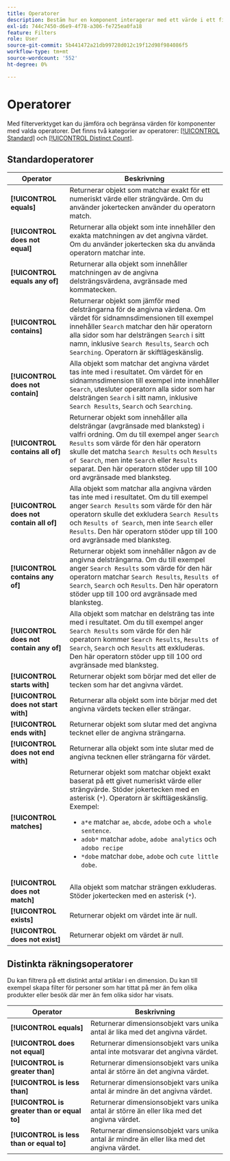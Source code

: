 ```yaml
---
title: Operatorer
description: Bestäm hur en komponent interagerar med ett värde i ett filter.
exl-id: 744c7450-d6e9-4f78-a306-fe725ea0fa18
feature: Filters
role: User
source-git-commit: 5b441472a21db99728d012c19f12d98f984086f5
workflow-type: tm+mt
source-wordcount: '552'
ht-degree: 0%

---
```


# Operatorer

Med filterverktyget kan du jämföra och begränsa värden för komponenter med valda operatorer. Det finns två kategorier av operatorer: [[!UICONTROL Standard]](#standard-operators) och [[!UICONTROL Distinct Count]](#distinct-count-operators).

## Standardoperatorer

| Operator | Beskrivning |
| --- | --- |
| **[!UICONTROL equals]** | Returnerar objekt som matchar exakt för ett numeriskt värde eller strängvärde. Om du använder jokertecken använder du operatorn match. |
| **[!UICONTROL does not equal]** | Returnerar alla objekt som inte innehåller den exakta matchningen av det angivna värdet.  Om du använder jokertecken ska du använda operatorn matchar inte. |
| **[!UICONTROL equals any of]** | Returnerar alla objekt som innehåller matchningen av de angivna delsträngsvärdena, avgränsade med kommatecken. |
| **[!UICONTROL contains]** | Returnerar objekt som jämför med delsträngarna för de angivna värdena. Om värdet för sidnamnsdimensionen till exempel innehåller `Search` matchar den här operatorn alla sidor som har delsträngen `Search` i sitt namn, inklusive `Search Results`, `Search` och `Searching`. Operatorn är skiftlägeskänslig. |
| **[!UICONTROL does not contain]** | Alla objekt som matchar det angivna värdet tas inte med i resultatet. Om värdet för en sidnamnsdimension till exempel inte innehåller `Search`, utesluter operatorn alla sidor som har delsträngen `Search` i sitt namn, inklusive `Search Results`, `Search` och `Searching`. |
| **[!UICONTROL contains all of]** | Returnerar objekt som innehåller alla delsträngar (avgränsade med blanksteg) i valfri ordning. Om du till exempel anger `Search Results` som värde för den här operatorn skulle det matcha `Search Results` och `Results of Search`, men inte `Search` eller `Results` separat. Den här operatorn stöder upp till 100 ord avgränsade med blanksteg. |
| **[!UICONTROL does not contain all of]** | Alla objekt som matchar alla angivna värden tas inte med i resultatet. Om du till exempel anger `Search Results` som värde för den här operatorn skulle det exkludera `Search Results` och `Results of Search`, men inte `Search` eller `Results`. Den här operatorn stöder upp till 100 ord avgränsade med blanksteg. |
| **[!UICONTROL contains any of]** | Returnerar objekt som innehåller någon av de angivna delsträngarna. Om du till exempel anger `Search Results` som värde för den här operatorn matchar `Search Results`, `Results of Search`, `Search` och `Results`. Den här operatorn stöder upp till 100 ord avgränsade med blanksteg. |
| **[!UICONTROL does not contain any of]** | Alla objekt som matchar en delsträng tas inte med i resultatet. Om du till exempel anger `Search Results` som värde för den här operatorn kommer `Search Results`, `Results of Search`, `Search` och `Results` att exkluderas. Den här operatorn stöder upp till 100 ord avgränsade med blanksteg. |
| **[!UICONTROL starts with]** | Returnerar objekt som börjar med det eller de tecken som har det angivna värdet. |
| **[!UICONTROL does not start with]** | Returnerar alla objekt som inte börjar med det angivna värdets tecken eller strängar. |
| **[!UICONTROL ends with]** | Returnerar objekt som slutar med det angivna tecknet eller de angivna strängarna. |
| **[!UICONTROL does not end with]** | Returnerar alla objekt som inte slutar med de angivna tecknen eller strängarna för värdet. |
| **[!UICONTROL matches]** | Returnerar objekt som matchar objekt exakt baserat på ett givet numeriskt värde eller strängvärde. Stöder jokertecken med en asterisk (`*`). Operatorn är skiftlägeskänslig. Exempel:<ul><li>`a*e` matchar `ae`, `abcde`, `adobe` och `a whole sentence`.</li><li>`adob*` matchar `adobe`, `adobe analytics` och `adobo recipe`</li><li>`*dobe` matchar `dobe`, `adobe` och `cute little dobe`.</li></ul> |
| **[!UICONTROL does not match]** | Alla objekt som matchar strängen exkluderas. Stöder jokertecken med en asterisk (`*`). |
| **[!UICONTROL exists]** | Returnerar objekt om värdet inte är null. |
| **[!UICONTROL does not exist]** | Returnerar objekt om värdet är null. |

## Distinkta räkningsoperatorer

Du kan filtrera på ett distinkt antal artiklar i en dimension. Du kan till exempel skapa filter för personer som har tittat på mer än fem olika produkter eller besök där mer än fem olika sidor har visats.

| Operator | Beskrivning |
| --- | --- |
| **[!UICONTROL equals]** | Returnerar dimensionsobjekt vars unika antal är lika med det angivna värdet. |
| **[!UICONTROL does not equal]** | Returnerar dimensionsobjekt vars unika antal inte motsvarar det angivna värdet. |
| **[!UICONTROL is greater than]** | Returnerar dimensionsobjekt vars unika antal är större än det angivna värdet. |
| **[!UICONTROL is less than]** | Returnerar dimensionsobjekt vars unika antal är mindre än det angivna värdet. |
| **[!UICONTROL is greater than or equal to]** | Returnerar dimensionsobjekt vars unika antal är större än eller lika med det angivna värdet. |
| **[!UICONTROL is less than or equal to]** | Returnerar dimensionsobjekt vars unika antal är mindre än eller lika med det angivna värdet. |
